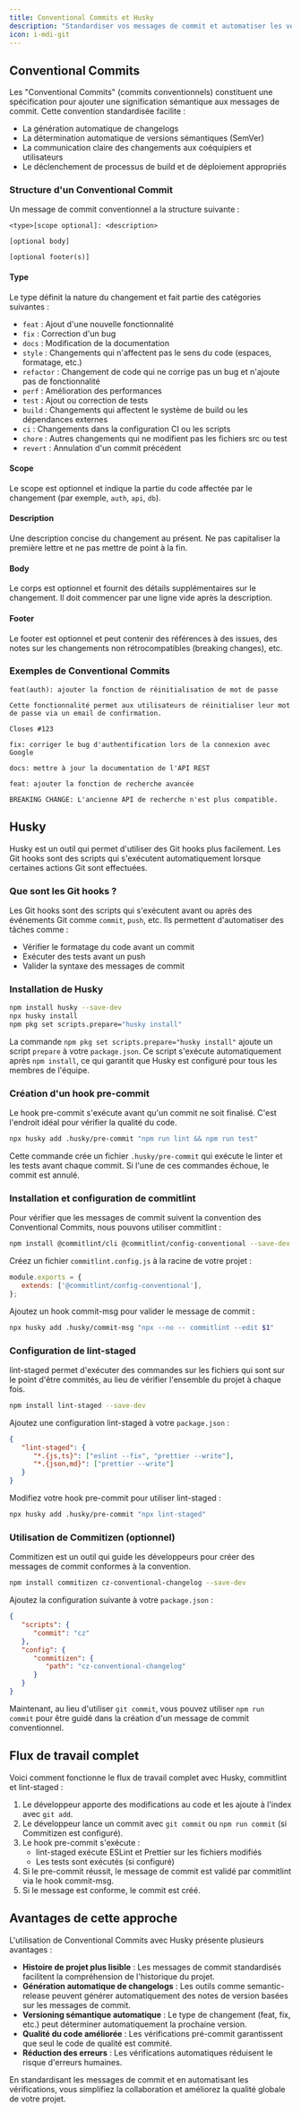 ```yaml
---
title: Conventional Commits et Husky
description: "Standardiser vos messages de commit et automatiser les vérifications avec Git hooks"
icon: i-mdi-git
---
```


## Conventional Commits

Les "Conventional Commits" (commits conventionnels) constituent une spécification pour ajouter une signification sémantique aux messages de commit. Cette convention standardisée facilite :

- La génération automatique de changelogs
- La détermination automatique de versions sémantiques (SemVer)
- La communication claire des changements aux coéquipiers et utilisateurs
- Le déclenchement de processus de build et de déploiement appropriés

### Structure d'un Conventional Commit

Un message de commit conventionnel a la structure suivante :

```
<type>[scope optional]: <description>

[optional body]

[optional footer(s)]
```

#### Type

Le type définit la nature du changement et fait partie des catégories suivantes :

- `feat` : Ajout d'une nouvelle fonctionnalité
- `fix` : Correction d'un bug
- `docs` : Modification de la documentation
- `style` : Changements qui n'affectent pas le sens du code (espaces, formatage, etc.)
- `refactor` : Changement de code qui ne corrige pas un bug et n'ajoute pas de fonctionnalité
- `perf` : Amélioration des performances
- `test` : Ajout ou correction de tests
- `build` : Changements qui affectent le système de build ou les dépendances externes
- `ci` : Changements dans la configuration CI ou les scripts
- `chore` : Autres changements qui ne modifient pas les fichiers src ou test
- `revert` : Annulation d'un commit précédent

#### Scope

Le scope est optionnel et indique la partie du code affectée par le changement (par exemple, `auth`, `api`, `db`).

#### Description

Une description concise du changement au présent. Ne pas capitaliser la première lettre et ne pas mettre de point à la fin.

#### Body

Le corps est optionnel et fournit des détails supplémentaires sur le changement. Il doit commencer par une ligne vide après la description.

#### Footer

Le footer est optionnel et peut contenir des références à des issues, des notes sur les changements non rétrocompatibles (breaking changes), etc.

### Exemples de Conventional Commits

```
feat(auth): ajouter la fonction de réinitialisation de mot de passe

Cette fonctionnalité permet aux utilisateurs de réinitialiser leur mot de passe via un email de confirmation.

Closes #123
```

```
fix: corriger le bug d'authentification lors de la connexion avec Google
```

```
docs: mettre à jour la documentation de l'API REST
```

```
feat: ajouter la fonction de recherche avancée

BREAKING CHANGE: L'ancienne API de recherche n'est plus compatible.
```

## Husky

Husky est un outil qui permet d'utiliser des Git hooks plus facilement. Les Git hooks sont des scripts qui s'exécutent automatiquement lorsque certaines actions Git sont effectuées.

### Que sont les Git hooks ?

Les Git hooks sont des scripts qui s'exécutent avant ou après des événements Git comme `commit`, `push`, etc. Ils permettent d'automatiser des tâches comme :

- Vérifier le formatage du code avant un commit
- Exécuter des tests avant un push
- Valider la syntaxe des messages de commit

### Installation de Husky

```bash
npm install husky --save-dev
npx husky install
npm pkg set scripts.prepare="husky install"
```

La commande `npm pkg set scripts.prepare="husky install"` ajoute un script `prepare` à votre `package.json`. Ce script s'exécute automatiquement après `npm install`, ce qui garantit que Husky est configuré pour tous les membres de l'équipe.

### Création d'un hook pre-commit

Le hook pre-commit s'exécute avant qu'un commit ne soit finalisé. C'est l'endroit idéal pour vérifier la qualité du code.

```bash
npx husky add .husky/pre-commit "npm run lint && npm run test"
```

Cette commande crée un fichier `.husky/pre-commit` qui exécute le linter et les tests avant chaque commit. Si l'une de ces commandes échoue, le commit est annulé.

### Installation et configuration de commitlint

Pour vérifier que les messages de commit suivent la convention des Conventional Commits, nous pouvons utiliser commitlint :

```bash
npm install @commitlint/cli @commitlint/config-conventional --save-dev
```

Créez un fichier `commitlint.config.js` à la racine de votre projet :

```javascript
module.exports = {
   extends: ['@commitlint/config-conventional'],
};
```

Ajoutez un hook commit-msg pour valider le message de commit :

```bash
npx husky add .husky/commit-msg "npx --no -- commitlint --edit $1"
```

### Configuration de lint-staged

lint-staged permet d'exécuter des commandes sur les fichiers qui sont sur le point d'être commités, au lieu de vérifier l'ensemble du projet à chaque fois.

```bash
npm install lint-staged --save-dev
```

Ajoutez une configuration lint-staged à votre `package.json` :

```json
{
   "lint-staged": {
      "*.{js,ts}": ["eslint --fix", "prettier --write"],
      "*.{json,md}": ["prettier --write"]
   }
}
```

Modifiez votre hook pre-commit pour utiliser lint-staged :

```bash
npx husky add .husky/pre-commit "npx lint-staged"
```

### Utilisation de Commitizen (optionnel)

Commitizen est un outil qui guide les développeurs pour créer des messages de commit conformes à la convention.

```bash
npm install commitizen cz-conventional-changelog --save-dev
```

Ajoutez la configuration suivante à votre `package.json` :

```json
{
   "scripts": {
      "commit": "cz"
   },
   "config": {
      "commitizen": {
         "path": "cz-conventional-changelog"
      }
   }
}
```

Maintenant, au lieu d'utiliser `git commit`, vous pouvez utiliser `npm run commit` pour être guidé dans la création d'un message de commit conventionnel.

## Flux de travail complet

Voici comment fonctionne le flux de travail complet avec Husky, commitlint et lint-staged :

1. Le développeur apporte des modifications au code et les ajoute à l'index avec `git add`.
2. Le développeur lance un commit avec `git commit` ou `npm run commit` (si Commitizen est configuré).
3. Le hook pre-commit s'exécute :
   - lint-staged exécute ESLint et Prettier sur les fichiers modifiés
   - Les tests sont exécutés (si configuré)
4. Si le pre-commit réussit, le message de commit est validé par commitlint via le hook commit-msg.
5. Si le message est conforme, le commit est créé.

## Avantages de cette approche

L'utilisation de Conventional Commits avec Husky présente plusieurs avantages :

- **Histoire de projet plus lisible** : Les messages de commit standardisés facilitent la compréhension de l'historique du projet.
- **Génération automatique de changelogs** : Les outils comme semantic-release peuvent générer automatiquement des notes de version basées sur les messages de commit.
- **Versioning sémantique automatique** : Le type de changement (feat, fix, etc.) peut déterminer automatiquement la prochaine version.
- **Qualité du code améliorée** : Les vérifications pré-commit garantissent que seul le code de qualité est commité.
- **Réduction des erreurs** : Les vérifications automatiques réduisent le risque d'erreurs humaines.

En standardisant les messages de commit et en automatisant les vérifications, vous simplifiez la collaboration et améliorez la qualité globale de votre projet.